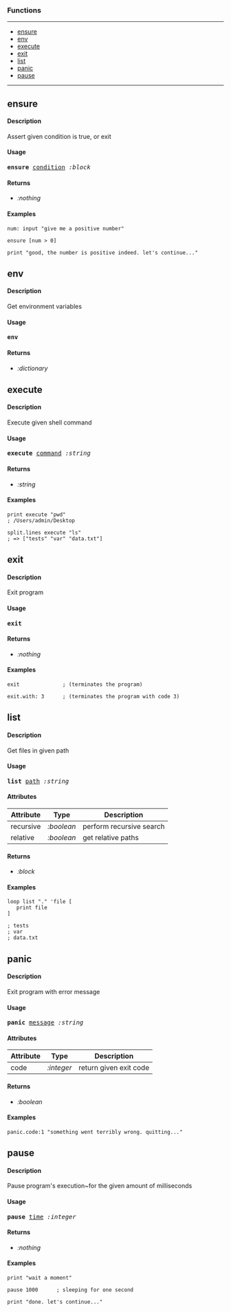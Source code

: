 ### Functions

---

<!--ts-->
   * [ensure](#ensure)
   * [env](#env)
   * [execute](#execute)
   * [exit](#exit)
   * [list](#list)
   * [panic](#panic)
   * [pause](#pause)
<!--te-->

---


## ensure

#### Description

Assert given condition is true, or exit

#### Usage

<pre>
<b>ensure</b> <ins>condition</ins> <i>:block</i>
</pre>

#### Returns

- *:nothing*

#### Examples

```red
num: input "give me a positive number"

ensure [num > 0]

print "good, the number is positive indeed. let's continue..."
```

## env

#### Description

Get environment variables

#### Usage

<pre>
<b>env</b> 
</pre>

#### Returns

- *:dictionary*


## execute

#### Description

Execute given shell command

#### Usage

<pre>
<b>execute</b> <ins>command</ins> <i>:string</i>
</pre>

#### Returns

- *:string*

#### Examples

```red
print execute "pwd"
; /Users/admin/Desktop

split.lines execute "ls"
; => ["tests" "var" "data.txt"]
```

## exit

#### Description

Exit program

#### Usage

<pre>
<b>exit</b> 
</pre>

#### Returns

- *:nothing*

#### Examples

```red
exit              ; (terminates the program)

exit.with: 3      ; (terminates the program with code 3)
```

## list

#### Description

Get files in given path

#### Usage

<pre>
<b>list</b> <ins>path</ins> <i>:string</i>
</pre>
#### Attributes

|Attribute|Type|Description|
|---|---|---|
|recursive|<i>:boolean</i>|perform recursive search|
|relative|<i>:boolean</i>|get relative paths|

#### Returns

- *:block*

#### Examples

```red
loop list "." 'file [
   print file
]

; tests
; var
; data.txt
```

## panic

#### Description

Exit program with error message

#### Usage

<pre>
<b>panic</b> <ins>message</ins> <i>:string</i>
</pre>
#### Attributes

|Attribute|Type|Description|
|---|---|---|
|code|<i>:integer</i>|return given exit code|

#### Returns

- *:boolean*

#### Examples

```red
panic.code:1 "something went terribly wrong. quitting..."
```

## pause

#### Description

Pause program's execution~for the given amount of milliseconds

#### Usage

<pre>
<b>pause</b> <ins>time</ins> <i>:integer</i>
</pre>

#### Returns

- *:nothing*

#### Examples

```red
print "wait a moment"

pause 1000      ; sleeping for one second

print "done. let's continue..."
```